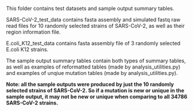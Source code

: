 This folder contains test datasets and sample output summary tables. 

SARS-CoV-2_test_data contains fasta assembly and simulated fastq raw read files for 10 randomly selected strains of SARS-CoV-2, as well as their region information file.

E.coli_K12_test_data contains fasta assembly file of 3 randomly selected E.coli K12 strains.

The sample output summary tables contain both types of summary tables, as well as examples of reformatted tables (made by analysis_utilities.py) and examples of unqiue mutation tables (made by analysis_utilities.py).

**Note: all the sample outputs were produced by just the 10 randomly selected strains of SARS-CoV-2. So if a mutation is new or unique in the sample output, it may not be new or unique when comparing to all 34786 SARS-CoV-2 strains.**
